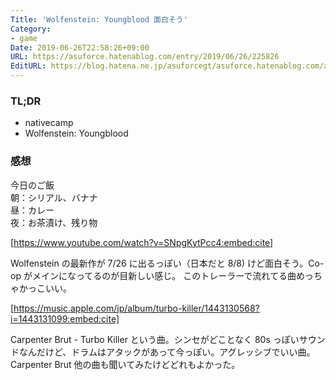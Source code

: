 ```yaml
---
Title: 'Wolfenstein: Youngblood 面白そう'
Category:
- game
Date: 2019-06-26T22:58:26+09:00
URL: https://asuforce.hatenablog.com/entry/2019/06/26/225826
EditURL: https://blog.hatena.ne.jp/asuforcegt/asuforce.hatenablog.com/atom/entry/17680117127209158085
---
```


### TL;DR
- nativecamp 
- Wolfenstein: Youngblood
 
### 感想
今日のご飯  
朝：シリアル、バナナ  
昼：カレー  
夜：お茶漬け、残り物

[https://www.youtube.com/watch?v=SNpgKytPcc4:embed:cite]

Wolfenstein の最新作が 7/26 に出るっぽい（日本だと 8/8) けど面白そう。Co-op がメインになってるのが目新しい感じ。
このトレーラーで流れてる曲めっちゃかっこいい。

[https://music.apple.com/jp/album/turbo-killer/1443130568?i=1443131099:embed:cite]

Carpenter Brut - Turbo Killer という曲。シンセがどことなく 80s っぽいサウンドなんだけど、ドラムはアタックがあって今っぽい。アグレッシブでいい曲。
Carpenter Brut 他の曲も聞いてみたけどどれもよかった。
